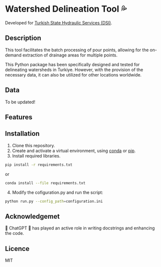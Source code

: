 # Watershed Delineation Tool :sweat_drops:
Developed for [Turkish State Hydraulic Services (DSI)](https://www.dsi.gov.tr/).


## Description

This tool facilitates the batch processing of pour points, allowing for the on-demand extraction of drainage areas for multiple points.

This Python package has been specifically designed and tested for delineating watersheds in Turkiye. However, with the provision of the necessary data, it can also be utilized for other locations worldwide.

## Data

To be updated!
<!-- - Hydrologicaly conditioned MERIT DEM with approximately 90 meter pixel resolution.
    - 8 digit drainage/flow direction data calculated by QGIS Grass.
    - Flow Accumulation Data calculated by QGIS Grass.
- Vector data produced by GD of Turkish Water Management. 
     - Shapefile of the 25 watershed boundaries in EPSG4326 projection.
     - Shapefile of Countrywide River Network in EPSG4326 projection. -->

## Features

## Installation
1. Clone this repository.
1. Create and activate a virtual environment, using [conda](https://conda.io/projects/conda/en/latest/user-guide/tasks/manage-environments.html#activating-an-environment) or [pip](https://packaging.python.org/en/latest/guides/installing-using-pip-and-virtual-environments/#:~:text=To%20create%20a%20virtual%20environment,virtualenv%20in%20the%20below%20commands.&text=The%20second%20argument%20is%20the,project%20and%20call%20it%20env%20.).
1. Install required libraries.
```sh
pip install -r requirements.txt
```
or
```sh
conda install --file requirements.txt
```
4. Modify the cofiguration.py and run the script:
```sh
python run.py --config_path=configuration.ini
```

## Acknowledgemet
:rocket: ChatGPT :rocket: has played an active role in writing docstrings and enhancing the code.
## Licence
MIT